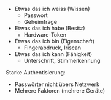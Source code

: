 - Etwas das ich weiss (Wissen)
    - Passwort
    - Geheimfrage
- Etwas das ich habe (Besitz)
    - Hardware-Token
- Etwas das ich bin (Eigenschaft)
    - Fingerabdruck, Iriscan
- Etwas das ich kann (Fähigkeit)
    - Unterschrift, Stimmerkennung

Starke Authentisierung:

- Passwörter nicht übers Netzwerk
- Mehrere Faktoren (mehrere Geräte)


